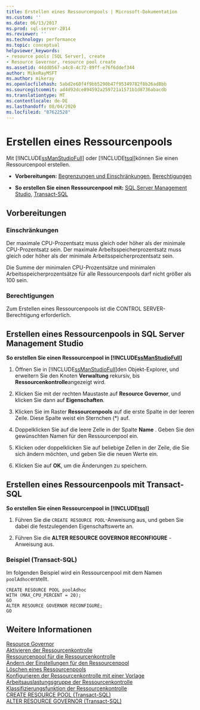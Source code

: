 ```yaml
---
title: Erstellen eines Ressourcenpools | Microsoft-Dokumentation
ms.custom: ''
ms.date: 06/13/2017
ms.prod: sql-server-2014
ms.reviewer: ''
ms.technology: performance
ms.topic: conceptual
helpviewer_keywords:
- resource pools [SQL Server], create
- Resource Governor, resource pool create
ms.assetid: 44dd0567-a4c8-4c72-89ff-e76f6ddef344
author: MikeRayMSFT
ms.author: mikeray
ms.openlocfilehash: 5abd2e60f4f9bb5290b47f95349782f8b26ad8bb
ms.sourcegitcommit: ad4d92dce894592a259721a1571b1d8736abacdb
ms.translationtype: MT
ms.contentlocale: de-DE
ms.lasthandoff: 08/04/2020
ms.locfileid: "87622528"
---
```

# <a name="create-a-resource-pool"></a>Erstellen eines Ressourcenpools
  Mit [!INCLUDE[ssManStudioFull](../../includes/ssmanstudiofull-md.md)] oder [!INCLUDE[tsql](../../includes/tsql-md.md)]können Sie einen Ressourcenpool erstellen.  
  
-   **Vorbereitungen:**  [Begrenzungen und Einschränkungen](#LimitationsRestrictions), [Berechtigungen](#Permissions)  
  
-   **So erstellen Sie einen Ressourcenpool mit:**  [SQL Server Management Studio](#CreRPProp), [Transact-SQL](#CreRPTSQL)  
  
##  <a name="before-you-begin"></a><a name="BeforeYouBegin"></a> Vorbereitungen  
  
###  <a name="limitations-and-restrictions"></a><a name="LimitationsRestrictions"></a> Einschränkungen  
 Der maximale CPU-Prozentsatz muss gleich oder höher als der minimale CPU-Prozentsatz sein. Der maximale Arbeitsspeicherprozentsatz muss gleich oder höher als der minimale Arbeitsspeicherprozentsatz sein.  
  
 Die Summe der minimalen CPU-Prozentsätze und minimalen Arbeitsspeicherprozentsätze für alle Ressourcenpools darf nicht größer als 100 sein.  
  
###  <a name="permissions"></a><a name="Permissions"></a> Berechtigungen  
 Zum Erstellen eines Ressourcenpools ist die CONTROL SERVER-Berechtigung erforderlich.  
  
##  <a name="create-a-resource-pool-using-sql-server-management-studio"></a><a name="CreRPProp"></a> Erstellen eines Ressourcenpools in SQL Server Management Studio  
 **So erstellen Sie einen Ressourcenpool in [!INCLUDE[ssManStudioFull](../../includes/ssmanstudiofull-md.md)]**  
  
1.  Öffnen Sie in [!INCLUDE[ssManStudioFull](../../includes/ssmanstudiofull-md.md)]den Objekt-Explorer, und erweitern Sie den Knoten **Verwaltung** rekursiv, bis **Ressourcenkontrolle**angezeigt wird.  
  
2.  Klicken Sie mit der rechten Maustaste auf **Resource Governor**, und klicken Sie dann auf **Eigenschaften**.  
  
3.  Klicken Sie im Raster **Ressourcenpools** auf die erste Spalte in der leeren Zeile. Diese Spalte weist ein Sternchen (*) auf.  
  
4.  Doppelklicken Sie auf die leere Zelle in der Spalte **Name** . Geben Sie den gewünschten Namen für den Ressourcenpool ein.  
  
5.  Klicken oder doppelklicken Sie auf beliebige Zellen in der Zeile, die Sie sich ändern möchten, und geben Sie die neuen Werte ein.  
  
6.  Klicken Sie auf **OK**, um die Änderungen zu speichern.  
  
##  <a name="create-a-resource-pool-using-transact-sql"></a><a name="CreRPTSQL"></a> Erstellen eines Ressourcenpools mit Transact-SQL  
 **So erstellen Sie einen Ressourcenpool in [!INCLUDE[tsql](../../includes/tsql-md.md)]**  
  
1.  Führen Sie die `CREATE RESOURCE POOL`-Anweisung aus, und geben Sie dabei die festzulegenden Eigenschaftswerte an.  
  
2.  Führen Sie die **ALTER RESOURCE GOVERNOR RECONFIGURE** -Anweisung aus.  
  
### <a name="example-transact-sql"></a>Beispiel (Transact-SQL)  
 Im folgenden Beispiel wird ein Ressourcenpool mit dem Namen `poolAdhoc`erstellt.  
  
```  
CREATE RESOURCE POOL poolAdhoc  
WITH (MAX_CPU_PERCENT = 20);  
GO  
ALTER RESOURCE GOVERNOR RECONFIGURE;  
GO  
```  
  
## <a name="see-also"></a>Weitere Informationen  
 [Resource Governor](resource-governor.md)   
 [Aktivieren der Ressourcenkontrolle](enable-resource-governor.md)   
 [Ressourcenpool für die Ressourcenkontrolle](resource-governor-resource-pool.md)   
 [Ändern der Einstellungen für den Ressourcenpool](change-resource-pool-settings.md)   
 [Löschen eines Ressourcenpools](delete-a-resource-pool.md)   
 [Konfigurieren der Ressourcenkontrolle mit einer Vorlage](configure-resource-governor-using-a-template.md)   
 [Arbeitsauslastungsgruppe der Ressourcenkontrolle](resource-governor-workload-group.md)   
 [Klassifizierungsfunktion der Ressourcenkontrolle](resource-governor-classifier-function.md)   
 [CREATE RESOURCE POOL &#40;Transact-SQL&#41;](/sql/t-sql/statements/create-resource-pool-transact-sql)   
 [ALTER RESOURCE GOVERNOR &#40;Transact-SQL&#41;](/sql/t-sql/statements/alter-resource-governor-transact-sql)  
  
  
